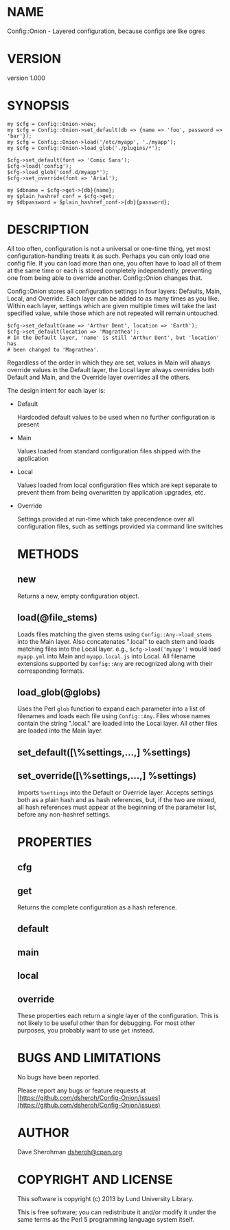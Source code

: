 # NAME

Config::Onion - Layered configuration, because configs are like ogres

# VERSION

version 1.000

# SYNOPSIS

    my $cfg = Config::Onion->new;
    my $cfg = Config::Onion->set_default(db => {name => 'foo', password => 'bar'});
    my $cfg = Config::Onion->load('/etc/myapp', './myapp');
    my $cfg = Config::Onion->load_glob('./plugins/*');

    $cfg->set_default(font => 'Comic Sans');
    $cfg->load('config');
    $cfg->load_glob('conf.d/myapp*');
    $cfg->set_override(font => 'Arial');

    my $dbname = $cfg->get->{db}{name};
    my $plain_hashref_conf = $cfg->get;
    my $dbpassword = $plain_hashref_conf->{db}{password};

# DESCRIPTION

All too often, configuration is not a universal or one-time thing, yet most
configuration-handling treats it as such.  Perhaps you can only load one config
file.  If you can load more than one, you often have to load all of them at the
same time or each is stored completely independently, preventing one from being
able to override another.  Config::Onion changes that.

Config::Onion stores all configuration settings in four layers: Defaults,
Main, Local, and Override.  Each layer can be added to as many times as you
like.  Within each layer, settings which are given multiple times will take the
last specified value, while those which are not repeated will remain untouched.

    $cfg->set_default(name => 'Arthur Dent', location => 'Earth');
    $cfg->set_default(location => 'Magrathea');
    # In the Default layer, 'name' is still 'Arthur Dent', but 'location' has
    # been changed to 'Magrathea'.

Regardless of the order in which they are set, values in Main will always
override values in the Default layer, the Local layer always overrides both
Default and Main, and the Override layer overrides all the others.

The design intent for each layer is:

- Default

    Hardcoded default values to be used when no further configuration is present

- Main

    Values loaded from standard configuration files shipped with the application

- Local

    Values loaded from local configuration files which are kept separate to prevent
    them from being overwritten by application upgrades, etc.

- Override

    Settings provided at run-time which take precendence over all configuration
    files, such as settings provided via command line switches

    # METHODS

    ## new

    Returns a new, empty configuration object.

    ## load(@file\_stems)

    Loads files matching the given stems using `Config::Any->load_stems` into
    the Main layer.  Also concatenates ".local" to each stem and loads matching
    files into the Local layer.  e.g., `$cfg->load('myapp')` would load
    `myapp.yml` into Main and `myapp.local.js` into Local.  All filename
    extensions supported by `Config::Any` are recognized along with their
    corresponding formats.

    ## load\_glob(@globs)

    Uses the Perl `glob` function to expand each parameter into a list of
    filenames and loads each file using `Config::Any`.  Files whose names contain
    the string ".local." are loaded into the Local layer.  All other files are
    loaded into the Main layer.

    ## set\_default(\[\\%settings,...,\] %settings)

    ## set\_override(\[\\%settings,...,\] %settings)

    Imports `%settings` into the Default or Override layer.  Accepts settings both
    as a plain hash and as hash references, but, if the two are mixed, all hash
    references must appear at the beginning of the parameter list, before any
    non-hashref settings.

    # PROPERTIES

    ## cfg

    ## get

    Returns the complete configuration as a hash reference.

    ## default

    ## main

    ## local

    ## override

    These properties each return a single layer of the configuration.  This is
    not likely to be useful other than for debugging.  For most other purposes,
    you probably want to use `get` instead.

    # BUGS AND LIMITATIONS

    No bugs have been reported.

    Please report any bugs or feature requests at
    [https://github.com/dsheroh/Config-Onion/issues](https://github.com/dsheroh/Config-Onion/issues)

    # AUTHOR

    Dave Sherohman <dsheroh@cpan.org>

    # COPYRIGHT AND LICENSE

    This software is copyright (c) 2013 by Lund University Library.

    This is free software; you can redistribute it and/or modify it under
    the same terms as the Perl 5 programming language system itself.
